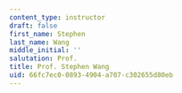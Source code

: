 ```yaml
---
content_type: instructor
draft: false
first_name: Stephen
last_name: Wang
middle_initial: ''
salutation: Prof.
title: Prof. Stephen Wang
uid: 66fc7ec0-0893-4904-a707-c302655d80eb
---
```

